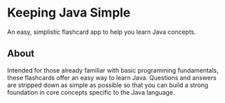 # Keeping Java Simple
An easy, simplistic flashcard app to help you learn Java concepts.

## About
Intended for those already familiar with basic programming fundamentals, these flashcards offer an easy way to learn Java. Questions and answers are stripped down as simple as possible so that you can build a strong foundation in core concepts specific to the Java language.
